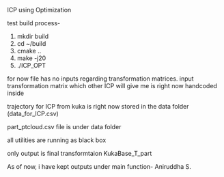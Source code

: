ICP using Optimization

test build process-
1. mkdir build
2. cd ~/build 
3. cmake ..
4. make -j20
5. ./ICP_OPT

for now file has no inputs regarding transformation matrices.
input transformation matrix which other ICP will give me is right now handcoded inside

trajectory for ICP from kuka is right now stored in the data folder (data_for_ICP.csv)

part_ptcloud.csv file is under data folder

all utilities are running as black box

only output is final transformtaion KukaBase_T_part

As of now, i have kept outputs under main function- Aniruddha S.


